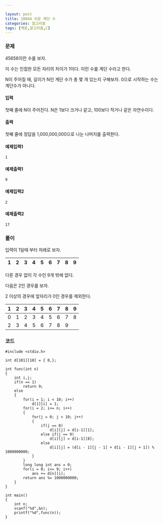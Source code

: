 ```yaml
---

layout: post
title: 10844 쉬운 계단 수
categories: 알고리즘
tags: [백준,알고리즘,C]
---
```


### 문제

45656이란 수를 보자.

이 수는 인접한 모든 자리의 차이가 1이다. 이런 수를 계단 수라고 한다.

N이 주어질 때, 길이가 N인 계단 수가 총 몇 개 있는지 구해보자. 0으로 시작하는 수는 계단수가 아니다.

#### 입력

첫째 줄에 N이 주어진다. N은 1보다 크거나 같고, 100보다 작거나 같은 자연수이다.

#### 출력

첫째 줄에 정답을 1,000,000,000으로 나눈 나머지를 출력한다.

#### 예제입력1

```
1
```

#### 예제출력1

```
9
```

#### 예제입력2

```
2
```

#### 예제출력2

```
17
```

### 풀이

입력이 1일때 부터 차례로 보자.

|  1   |  2   |  3   |  4   |  5   |  6   |  7   |  8   |  9   |
| :--: | :--: | :--: | :--: | :--: | :--: | :--: | :--: | :--: |

다른 경우 없이 각 수인 9개 밖에 없다.

다음은 2인 경우를 보자.  

2 이상의 경우에 앞자리가 0인 경우를 제외한다. 

|  1   |  2   |  3   |  4   |  5   |  6   |  7   |  8   |  9   |
| :--: | :--: | :--: | :--: | :--: | :--: | :--: | :--: | :--: |
|  0   |  1   |  2   |  3   |  4   |  5   |  6   |  7   |  8   |
|  2   |  3   |  4   |  5   |  6   |  7   |  8   |  9   |      |





### 코드

```
#include <stdio.h>

int d[101][10] = { 0,};

int func(int n)
{	
	int i,j;
	if(n == 1)
		return 9;
	else
	{
		for(i = 1; i < 10; i++)
			d[1][i] = 1;
		for(i = 2; i<= n; i++)
		{
			for(j = 0; j < 10; j++)
			{			
				if(j == 0)
					d[i][j] = d[i-1][1];
				else if(j == 9)
					d[i][j] = d[i-1][8];	
				else
					d[i][j] = (d[i - 1][j - 1] + d[i - 1][j + 1]) % 1000000000;
			}
		}
		long long int ans = 0;
		for(i = 0; i<= 9; i++)
			ans += d[n][i];
		return ans %= 1000000000;
	}
}

int main()
{
	int n;
	scanf("%d",&n);
	printf("%d",func(n));
}

```


